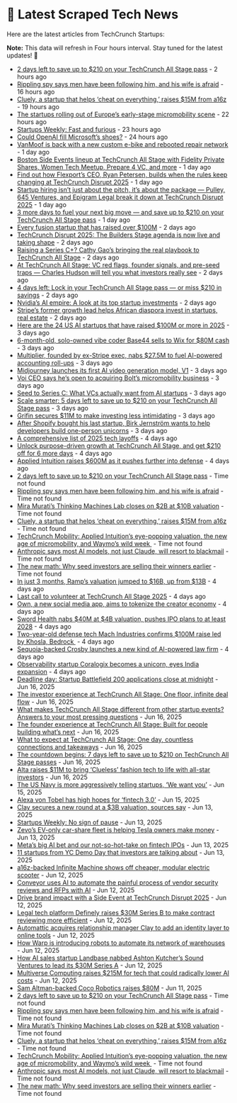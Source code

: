 
# 📰 Latest Scraped Tech News

Here are the latest articles from TechCrunch Startups:

**Note:** This data will refresh in Four hours interval. Stay tuned for the latest updates! 🔄
- [2 days left to save up to $210 on your TechCrunch All Stage pass](https://techcrunch.com/2025/06/21/2-days-left-to-save-up-to-210-on-your-techcrunch-all-stage-pass/) - 2 hours ago
- [Rippling spy says men have been following him, and his wife is afraid](https://techcrunch.com/2025/06/20/rippling-spy-says-men-have-been-following-him-and-his-wife-is-afraid/) - 16 hours ago
- [Cluely, a startup that helps ‘cheat on everything,’ raises $15M from a16z](https://techcrunch.com/2025/06/20/cluely-a-startup-that-helps-cheat-on-everything-raises-15m-from-a16z/) - 19 hours ago
- [The startups rolling out of Europe’s early-stage micromobility scene](https://techcrunch.com/2025/06/20/the-startups-rolling-out-of-europes-early-stage-micromobility-scene/) - 22 hours ago
- [Startups Weekly: Fast and furious](https://techcrunch.com/2025/06/20/startups-weekly-fast-and-furious/) - 23 hours ago
- [Could OpenAI fill Microsoft’s shoes?](https://techcrunch.com/podcast/could-openai-fill-microsofts-shoes/) - 24 hours ago
- [VanMoof is back with a new custom e-bike and rebooted repair network](https://techcrunch.com/2025/06/20/vanmoof-is-back-with-a-new-custom-e-bike-and-rebooted-repair-network/) - 1 day ago
- [Boston Side Events lineup at TechCrunch All Stage with Fidelity Private Shares, Women Tech Meetup, Prepare 4 VC, and more](https://techcrunch.com/2025/06/20/boston-side-events-line-up-at-all-stage-with-fidelity-private-shares-women-tech-meetup-prepare-4-vc-and-more/) - 1 day ago
- [Find out how Flexport’s CEO, Ryan Petersen, builds when the rules keep changing at TechCrunch Disrupt 2025](https://techcrunch.com/2025/06/20/find-out-how-flexports-ceo-ryan-petersen-builds-when-the-rules-keep-changing-at-techcrunch-disrupt-2025/) - 1 day ago
- [Startup hiring isn’t just about the pitch, it’s about the package — Pulley, 645 Ventures, and Epigram Legal break it down at TechCrunch Disrupt 2025](https://techcrunch.com/2025/06/20/startup-hiring-isnt-just-about-the-pitch-its-about-the-package-pulley-645-ventures-and-epigram-legal-break-it-down-at-techcrunch-disrupt-2025/) - 1 day ago
- [3 more days to fuel your next big move — and save up to $210 on your TechCrunch All Stage pass](https://techcrunch.com/2025/06/20/3-more-days-to-fuel-your-next-big-move-and-save-up-to-210-on-techcrunch-all-stage-passes/) - 1 day ago
- [Every fusion startup that has raised over $100M](https://techcrunch.com/2025/06/19/every-fusion-startup-that-has-raised-over-100m/) - 2 days ago
- [TechCrunch Disrupt 2025: The Builders Stage agenda is now live and taking shape](https://techcrunch.com/2025/06/19/techcrunch-disrupt-2025-the-builders-stage-agenda-is-now-live-and-taking-shape/) - 2 days ago
- [Raising a Series C+? Cathy Gao’s bringing the real playbook to TechCrunch All Stage](https://techcrunch.com/2025/06/19/raising-a-series-c-cathy-gaos-bringing-the-real-playbook-to-techcrunch-all-stage/) - 2 days ago
- [At TechCrunch All Stage: VC red flags, founder signals, and pre-seed traps — Charles Hudson will tell you what investors really see](https://techcrunch.com/2025/06/19/at-techcrunch-all-stage-vc-red-flags-founder-signals-and-pre-seed-traps-charles-hudson-will-tell-you-what-investors-really-see/) - 2 days ago
- [4 days left: Lock in your TechCrunch All Stage pass — or miss $210 in savings](https://techcrunch.com/2025/06/19/4-days-left-lock-in-your-techcrunch-all-stage-pass-or-miss-210-in-savings/) - 2 days ago
- [Nvidia’s AI empire: A look at its top startup investments](https://techcrunch.com/2025/06/19/nvidias-ai-empire-a-look-at-its-top-startup-investments/) - 2 days ago
- [Stripe’s former growth lead helps African diaspora invest in startups, real estate](https://techcrunch.com/2025/06/19/stripes-former-growth-lead-helps-african-diaspora-back-home/) - 2 days ago
- [Here are the 24 US AI startups that have raised $100M or more in 2025](https://techcrunch.com/2025/06/18/here-are-the-24-us-ai-startups-that-have-raised-100m-or-more-in-2025/) - 3 days ago
- [6-month-old, solo-owned vibe coder Base44 sells to Wix for $80M cash](https://techcrunch.com/2025/06/18/6-month-old-solo-owned-vibe-coder-base44-sells-to-wix-for-80m-cash/) - 3 days ago
- [Multiplier, founded by ex-Stripe exec, nabs $27.5M to fuel AI-powered accounting roll-ups](https://techcrunch.com/2025/06/18/multiplier-founded-by-ex-stripe-exec-nabs-27-5m-to-fuel-ai-powered-accounting-roll-ups/) - 3 days ago
- [Midjourney launches its first AI video generation model, V1](https://techcrunch.com/2025/06/18/midjourney-launches-its-first-ai-video-generation-model-v1/) - 3 days ago
- [Voi CEO says he’s open to acquiring Bolt’s micromobility business](https://techcrunch.com/2025/06/18/voi-ceo-says-hes-open-to-acquiring-bolts-micromobility-business/) - 3 days ago
- [Seed to Series C: What VCs actually want from AI startups](https://techcrunch.com/podcast/seed-to-series-c-what-vcs-actually-want-from-ai-startups/) - 3 days ago
- [Scale smarter: 5 days left to save up to $210 on your TechCrunch All Stage pass](https://techcrunch.com/2025/06/18/scale-smarter-5-days-left-to-save-up-to-210-on-your-techcrunch-all-stage-pass/) - 3 days ago
- [Grifin secures $11M to make investing less intimidating](https://techcrunch.com/2025/06/18/grifin-secures-11-million-to-make-investing-less-intimidating/) - 3 days ago
- [After Shopify bought his last startup, Birk Jernström wants to help developers build one-person unicorns](https://techcrunch.com/2025/06/17/after-shopify-bought-his-last-startup-birk-jernstrom-wants-to-help-developers-build-one-person-unicorns/) - 3 days ago
- [A comprehensive list of 2025 tech layoffs](https://techcrunch.com/2025/06/17/tech-layoffs-2025-list/) - 4 days ago
- [Unlock purpose-driven growth at TechCrunch All Stage, and get $210 off for 6 more days](https://techcrunch.com/2025/06/17/unlock-purpose-driven-growth-at-techcrunch-all-stage-and-get-210-off-for-6-more-days/) - 4 days ago
- [Applied Intuition raises $600M as it pushes further into defense](https://techcrunch.com/2025/06/17/applied-intuition-raises-600-million-as-it-pushes-further-into-defense/) - 4 days ago
- [2 days left to save up to $210 on your TechCrunch All Stage pass](https://techcrunch.com/2025/06/21/2-days-left-to-save-up-to-210-on-your-techcrunch-all-stage-pass/) - Time not found
- [Rippling spy says men have been following him, and his wife is afraid](https://techcrunch.com/2025/06/20/rippling-spy-says-men-have-been-following-him-and-his-wife-is-afraid/) - Time not found
- [Mira Murati’s Thinking Machines Lab closes on $2B at $10B valuation](https://techcrunch.com/2025/06/20/mira-muratis-thinking-machines-lab-closes-on-2b-at-10b-valuation/) - Time not found
- [Cluely, a startup that helps ‘cheat on everything,’ raises $15M from a16z](https://techcrunch.com/2025/06/20/cluely-a-startup-that-helps-cheat-on-everything-raises-15m-from-a16z/) - Time not found
- [TechCrunch Mobility: Applied Intuition’s eye-popping valuation, the new age of micromobility, and Waymo’s wild week ](https://techcrunch.com/2025/06/20/techcrunch-mobility-applied-intuitions-eye-popping-valuation-the-new-age-of-micromobility-and-waymos-wild-week/) - Time not found
- [Anthropic says most AI models, not just Claude, will resort to blackmail](https://techcrunch.com/2025/06/20/anthropic-says-most-ai-models-not-just-claude-will-resort-to-blackmail/) - Time not found
- [The new math: Why seed investors are selling their winners earlier](https://techcrunch.com/2025/06/20/the-new-math-why-seed-investors-are-selling-their-winners-earlier/) - Time not found
- [In just 3 months, Ramp’s valuation jumped to $16B, up from $13B](https://techcrunch.com/2025/06/17/in-just-3-months-ramps-valuation-jumped-to-16b-up-from-13b/) - 4 days ago
- [Last call to volunteer at TechCrunch All Stage 2025](https://techcrunch.com/2025/06/17/last-call-to-volunteer-at-tc-all-stage-2025/) - 4 days ago
- [Own, a new social media app, aims to tokenize the creator economy](https://techcrunch.com/2025/06/17/own-a-new-social-media-app-aims-to-tokenize-the-creator-economy/) - 4 days ago
- [Sword Health nabs $40M at $4B valuation, pushes IPO plans to at least 2028](https://techcrunch.com/2025/06/17/sword-health-nabs-40m-at-4b-valuation-pushes-ipo-plans-to-at-least-2028/) - 4 days ago
- [Two-year-old defense tech Mach Industries confirms $100M raise led by Khosla, Bedrock ](https://techcrunch.com/2025/06/17/two-year-old-defense-tech-mach-industries-confirms-100m-raise-led-by-khosla-bedrock/) - 4 days ago
- [Sequoia-backed Crosby launches a new kind of AI-powered law firm](https://techcrunch.com/2025/06/17/sequoia-backed-crosby-launches-a-new-kind-of-ai-powered-law-firm/) - 4 days ago
- [Observability startup Coralogix becomes a unicorn, eyes India expansion](https://techcrunch.com/2025/06/17/observability-startup-coralogix-becomes-a-unicorn-eyes-india-expansion/) - 4 days ago
- [Deadline day: Startup Battlefield 200 applications close at midnight](https://techcrunch.com/2025/06/16/deadline-day-startup-battlefield-200-applications-close-at-midnight/) - Jun 16, 2025
- [The investor experience at TechCrunch All Stage: One floor, infinite deal flow](https://techcrunch.com/2025/06/16/the-investor-experience-at-techcrunch-all-stage-one-floor-infinite-deal-flow/) - Jun 16, 2025
- [What makes TechCrunch All Stage different from other startup events? Answers to your most pressing questions](https://techcrunch.com/2025/06/16/what-makes-techcrunch-all-stage-different-from-other-startup-events-answers-to-your-most-pressing-questions/) - Jun 16, 2025
- [The founder experience at TechCrunch All Stage: Built for people building what’s next](https://techcrunch.com/2025/06/16/the-founder-experience-at-techcrunch-all-stage-built-for-people-building-whats-next/) - Jun 16, 2025
- [What to expect at TechCrunch All Stage: One day, countless connections and takeaways](https://techcrunch.com/2025/06/16/what-to-expect-at-techcrunch-all-stage-one-day-countless-connections-and-takeaways/) - Jun 16, 2025
- [The countdown begins: 7 days left to save up to $210 on TechCrunch All Stage passes](https://techcrunch.com/2025/06/16/the-countdown-begins-7-days-left-to-save-up-to-210-on-techcrunch-all-stage-passes/) - Jun 16, 2025
- [Alta raises $11M to bring ‘Clueless’ fashion tech to life with all-star investors](https://techcrunch.com/2025/06/16/alta-raises-11m-to-bring-clueless-fashion-tech-to-life-with-all-star-investors/) - Jun 16, 2025
- [The US Navy is more aggressively telling startups, ‘We want you’](https://techcrunch.com/2025/06/15/the-u-s-navy-is-more-aggressively-telling-startups-we-want-you/) - Jun 15, 2025
- [Alexa von Tobel has high hopes for ‘fintech 3.0’](https://techcrunch.com/2025/06/15/alexa-von-tobel-has-high-hopes-for-fintech-3-0/) - Jun 15, 2025
- [Clay secures a new round at a $3B valuation, sources say](https://techcrunch.com/2025/06/13/clay-secures-a-new-round-at-a-3b-valuation-sources-say/) - Jun 13, 2025
- [Startups Weekly: No sign of pause](https://techcrunch.com/2025/06/13/startups-weekly-no-sign-of-pause/) - Jun 13, 2025
- [Zevo’s EV-only car-share fleet is helping Tesla owners make money](https://techcrunch.com/2025/06/13/zevos-ev-only-car-share-fleet-is-helping-tesla-owners-make-money/) - Jun 13, 2025
- [Meta’s big AI bet and our not-so-hot-take on fintech IPOs](https://techcrunch.com/podcast/metas-big-ai-bet-and-our-not-so-hot-take-on-fintech-ipos/) - Jun 13, 2025
- [11 startups from YC Demo Day that investors are talking about](https://techcrunch.com/2025/06/13/11-startups-from-yc-demo-day-that-investors-are-talking-about/) - Jun 13, 2025
- [a16z-backed Infinite Machine shows off cheaper, modular electric scooter](https://techcrunch.com/2025/06/12/a16z-backed-infinite-machine-shows-off-cheaper-modular-electric-scooter/) - Jun 12, 2025
- [Conveyor uses AI to automate the painful process of vendor security reviews and RFPs with AI](https://techcrunch.com/2025/06/12/conveyor-uses-ai-to-automate-the-painful-process-of-vendor-security-reviews-and-rfps-with-ai/) - Jun 12, 2025
- [Drive brand impact with a Side Event at TechCrunch Disrupt 2025](https://techcrunch.com/2025/06/12/drive-brand-impact-with-a-side-event-at-techcrunch-disrupt-2025/) - Jun 12, 2025
- [Legal tech platform Definely raises $30M Series B to make contract reviewing more efficient](https://techcrunch.com/2025/06/12/legal-tech-platform-definely-raises-30m-series-b-to-make-contract-reviewing-more-efficient/) - Jun 12, 2025
- [Automattic acquires relationship manager Clay to add an identity layer to online tools](https://techcrunch.com/2025/06/12/automattic-acquires-relationship-manager-clay-to-add-an-identity-layer-to-online-tools/) - Jun 12, 2025
- [How Warp is introducing robots to automate its network of warehouses](https://techcrunch.com/2025/06/12/how-warp-is-introducing-robots-to-automate-its-network-of-warehouses/) - Jun 12, 2025
- [How AI sales startup Landbase nabbed Ashton Kutcher’s Sound Ventures to lead its $30M Series A](https://techcrunch.com/2025/06/12/how-ai-sales-startup-landbase-nabbed-ashton-kutchers-sound-ventures-to-lead-its-30m-series-a/) - Jun 12, 2025
- [Multiverse Computing raises $215M for tech that could radically lower AI costs](https://techcrunch.com/2025/06/12/multiverse-computing-raises-215m-for-tech-that-could-radically-slim-ai-costs/) - Jun 12, 2025
- [Sam Altman-backed Coco Robotics raises $80M](https://techcrunch.com/2025/06/11/sam-altman-backed-coco-robotics-raises-80m/) - Jun 11, 2025
- [2 days left to save up to $210 on your TechCrunch All Stage pass](https://techcrunch.com/2025/06/21/2-days-left-to-save-up-to-210-on-your-techcrunch-all-stage-pass/) - Time not found
- [Rippling spy says men have been following him, and his wife is afraid](https://techcrunch.com/2025/06/20/rippling-spy-says-men-have-been-following-him-and-his-wife-is-afraid/) - Time not found
- [Mira Murati’s Thinking Machines Lab closes on $2B at $10B valuation](https://techcrunch.com/2025/06/20/mira-muratis-thinking-machines-lab-closes-on-2b-at-10b-valuation/) - Time not found
- [Cluely, a startup that helps ‘cheat on everything,’ raises $15M from a16z](https://techcrunch.com/2025/06/20/cluely-a-startup-that-helps-cheat-on-everything-raises-15m-from-a16z/) - Time not found
- [TechCrunch Mobility: Applied Intuition’s eye-popping valuation, the new age of micromobility, and Waymo’s wild week ](https://techcrunch.com/2025/06/20/techcrunch-mobility-applied-intuitions-eye-popping-valuation-the-new-age-of-micromobility-and-waymos-wild-week/) - Time not found
- [Anthropic says most AI models, not just Claude, will resort to blackmail](https://techcrunch.com/2025/06/20/anthropic-says-most-ai-models-not-just-claude-will-resort-to-blackmail/) - Time not found
- [The new math: Why seed investors are selling their winners earlier](https://techcrunch.com/2025/06/20/the-new-math-why-seed-investors-are-selling-their-winners-earlier/) - Time not found